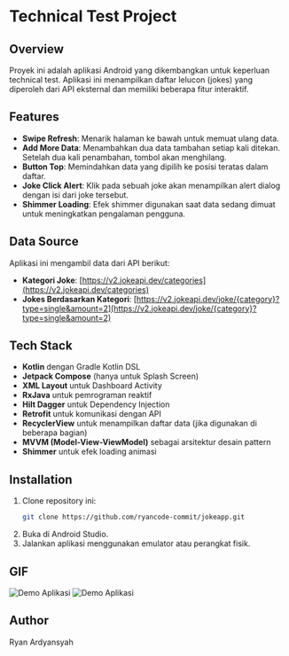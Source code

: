 # Technical Test Project

## Overview

Proyek ini adalah aplikasi Android yang dikembangkan untuk keperluan technical test. Aplikasi ini menampilkan daftar lelucon (jokes) yang diperoleh dari API eksternal dan memiliki beberapa fitur interaktif.

## Features

- **Swipe Refresh**: Menarik halaman ke bawah untuk memuat ulang data.
- **Add More Data**: Menambahkan dua data tambahan setiap kali ditekan. Setelah dua kali penambahan, tombol akan menghilang.
- **Button Top**: Memindahkan data yang dipilih ke posisi teratas dalam daftar.
- **Joke Click Alert**: Klik pada sebuah joke akan menampilkan alert dialog dengan isi dari joke tersebut.
- **Shimmer Loading**: Efek shimmer digunakan saat data sedang dimuat untuk meningkatkan pengalaman pengguna.

## Data Source

Aplikasi ini mengambil data dari API berikut:

- **Kategori Joke**: [https://v2.jokeapi.dev/categories](https://v2.jokeapi.dev/categories)
- **Jokes Berdasarkan Kategori**: [https://v2.jokeapi.dev/joke/{category}?type=single&amount=2](https://v2.jokeapi.dev/joke/{category}?type=single&amount=2)

## Tech Stack

- **Kotlin** dengan Gradle Kotlin DSL
- **Jetpack Compose** (hanya untuk Splash Screen)
- **XML Layout** untuk Dashboard Activity
- **RxJava** untuk pemrograman reaktif
- **Hilt Dagger** untuk Dependency Injection
- **Retrofit** untuk komunikasi dengan API
- **RecyclerView** untuk menampilkan daftar data (jika digunakan di beberapa bagian)
- **MVVM (Model-View-ViewModel)** sebagai arsitektur desain pattern
- **Shimmer** untuk efek loading animasi

## Installation

1. Clone repository ini:
   ```sh
   git clone https://github.com/ryancode-commit/jokeapp.git
   ```
2. Buka di Android Studio.
3. Jalankan aplikasi menggunakan emulator atau perangkat fisik.

## GIF
![Demo Aplikasi](tech1.gif)
![Demo Aplikasi](tech2.gif)



## Author

Ryan Ardyansyah

